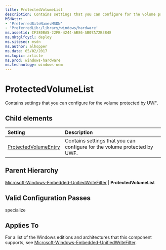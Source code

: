 ```yaml
---
title: ProtectedVolumeList
description: Contains settings that you can configure for the volume protected by UWF.
MSHAttr:
- 'PreferredSiteName:MSDN'
- 'PreferredLib:/library/windows/hardware'
ms.assetid: CF380BA5-22FB-4244-AB86-AB07A72B3848
ms.mktglfcycl: deploy
ms.sitesec: msdn
ms.author: alhopper
ms.date: 05/02/2017
ms.topic: article
ms.prod: windows-hardware
ms.technology: windows-oem
---
```

# ProtectedVolumeList

Contains settings that you can configure for the volume protected by UWF.

## Child elements

| Setting                 | Description                                                                           |
|:------------------------|:--------------------------------------------------------------------------------------|
| [ProtectedVolumeEntry](microsoft-windows-embedded-unifiedwritefilter-protectedvolumelist-protectedvolumeentry.md) | Contains settings that you can configure for the volume protected by UWF. |

## Parent Hierarchy

[Microsoft-Windows-Embedded-UnifiedWriteFilter](microsoft-windows-embedded-unifiedwritefilter.md) | **ProtectedVolumeList**

## Valid Configuration Passes

specialize

## Applies To

For a list of the Windows editions and architectures that this component supports, see [Microsoft-Windows-Embedded-UnifiedWriteFilter](microsoft-windows-embedded-unifiedwritefilter.md).